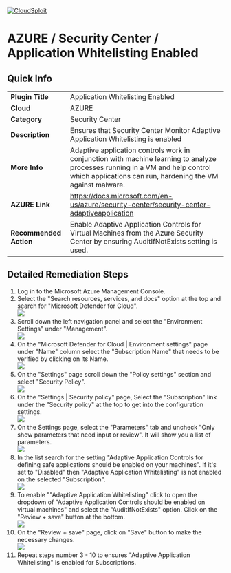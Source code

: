 [![CloudSploit](https://cloudsploit.com/img/logo-new-big-text-100.png "CloudSploit")](https://cloudsploit.com)

# AZURE / Security Center / Application Whitelisting Enabled

## Quick Info

| | |
|-|-|
| **Plugin Title** | Application Whitelisting Enabled |
| **Cloud** | AZURE |
| **Category** | Security Center |
| **Description** | Ensures that Security Center Monitor Adaptive Application Whitelisting is enabled |
| **More Info** | Adaptive application controls work in conjunction with machine learning to analyze processes running in a VM and help control which applications can run, hardening the VM against malware. |
| **AZURE Link** | https://docs.microsoft.com/en-us/azure/security-center/security-center-adaptiveapplication |
| **Recommended Action** | Enable Adaptive Application Controls for Virtual Machines from the Azure Security Center by ensuring AuditIfNotExists setting is used. |

## Detailed Remediation Steps

1. Log in to the Microsoft Azure Management Console.
2. Select the "Search resources, services, and docs" option at the top and search for "Microsoft Defender for Cloud". </br> <img src="/resources/azure/securitycenter/application-whitelisting-enabled/step2.png"/>
3. Scroll down the left navigation panel and select the "Environment Settings" under "Management".</br> <img src="/resources/azure/securitycenter/application-whitelisting-enabled/step3.png"/>
4. On the "Microsoft Defender for Cloud | Environment settings" page under "Name" column select the "Subscription Name" that needs to be verified by clicking on its Name.</br> <img src="/resources/azure/securitycenter/application-whitelisting-enabled/step4.png"/>
5. On the "Settings" page scroll down the "Policy settings" section and select "Security Policy".</br> <img src="/resources/azure/securitycenter/application-whitelisting-enabled/step5.png"/>
6. On the "Settings | Security policy" page, Select the "Subscription" link under the "Security policy" at the top to get into the configuration settings. </br> <img src="/resources/azure/securitycenter/application-whitelisting-enabled/step6.png"/>
7. On the Settings page, select the "Parameters" tab and uncheck "Only show parameters that need input or review". It will show you a list of parameters.</br> <img src="/resources/azure/securitycenter/application-whitelisting-enabled/step7.png"/>
8. In the list search for the setting "Adaptive Application Controls for defining safe applications should be enabled on your machines". If it's set to "Disabled" then "Adaptive Application Whitelisting" is not enabled on the selected "Subscription".</br> <img src="/resources/azure/securitycenter/application-whitelisting-enabled/step8.png"/>
9. To enable ""Adaptive Application Whitelisting" click to open the dropdown of "Adaptive Application Controls should be enabled on virtual machines" and select the "AuditIfNotExists" option. Click on the "Review + save" button at the bottom. </br> <img src="/resources/azure/securitycenter/application-whitelisting-enabled/step9.png"/>
10. On the "Review + save" page, click on "Save" button to make the necessary changes.</br> <img src="/resources/azure/securitycenter/application-whitelisting-enabled/step10.png"/>
11. Repeat steps number 3 - 10 to ensures "Adaptive Application Whitelisting" is enabled for Subscriptions.</br>
